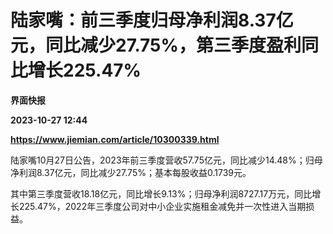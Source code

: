 # 陆家嘴：前三季度归母净利润8.37亿元，同比减少27.75%，第三季度盈利同比增长225.47%
**界面快报**

**2023-10-27 12:44**

**https://www.jiemian.com/article/10300339.html**

陆家嘴10月27日公告，2023年前三季度营收57.75亿元，同比减少14.48%；归母净利润8.37亿元，同比减少27.75%；基本每股收益0.1739元。

其中第三季度营收18.18亿元，同比增长9.13%；归母净利润8727.17万元，同比增长225.47%，2022年三季度公司对中小企业实施租金减免并一次性进入当期损益。
